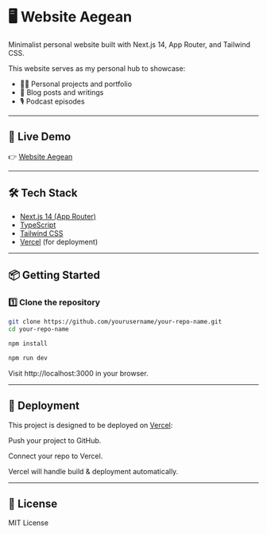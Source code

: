 # 🖥 Website Aegean

Minimalist personal website built with Next.js 14, App Router, and Tailwind CSS.

This website serves as my personal hub to showcase:
- 🧑‍💻 Personal projects and portfolio
- 📝 Blog posts and writings
- 🎙 Podcast episodes

---

## 🚀 Live Demo

👉 [Website Aegean](https://website-aegean.vercel.app/)

---

## 🛠 Tech Stack

- [Next.js 14 (App Router)](https://nextjs.org/)
- [TypeScript](https://www.typescriptlang.org/)
- [Tailwind CSS](https://tailwindcss.com/)
- [Vercel](https://vercel.com/) (for deployment)

---

## 📦 Getting Started

### 1️⃣ Clone the repository

```bash
git clone https://github.com/yourusername/your-repo-name.git
cd your-repo-name
```

```bash
npm install
```

```bash
npm run dev
```

Visit http://localhost:3000 in your browser.

---

## 🚀 Deployment
This project is designed to be deployed on [Vercel](https://vercel.com):

Push your project to GitHub.

Connect your repo to Vercel.

Vercel will handle build & deployment automatically.

---

## 📄 License
MIT License
